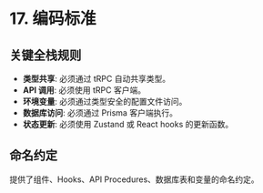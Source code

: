 # 17. 编码标准

## 关键全栈规则

  * **类型共享**: 必须通过 tRPC 自动共享类型。
  * **API 调用**: 必须使用 tRPC 客户端。
  * **环境变量**: 必须通过类型安全的配置文件访问。
  * **数据库访问**: 必须通过 Prisma 客户端执行。
  * **状态更新**: 必须使用 Zustand 或 React hooks 的更新函数。

## 命名约定

提供了组件、Hooks、API Procedures、数据库表和变量的命名约定。
